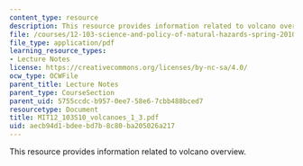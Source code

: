 ```yaml
---
content_type: resource
description: This resource provides information related to volcano overview.
file: /courses/12-103-science-and-policy-of-natural-hazards-spring-2010/aecb94d1bdeebd7b8c80ba205026a217_MIT12_103S10_volcanoes_1_3.pdf
file_type: application/pdf
learning_resource_types:
- Lecture Notes
license: https://creativecommons.org/licenses/by-nc-sa/4.0/
ocw_type: OCWFile
parent_title: Lecture Notes
parent_type: CourseSection
parent_uid: 5755ccdc-b957-0ee7-58e6-7cbb488bced7
resourcetype: Document
title: MIT12_103S10_volcanoes_1_3.pdf
uid: aecb94d1-bdee-bd7b-8c80-ba205026a217
---
```

This resource provides information related to volcano overview.